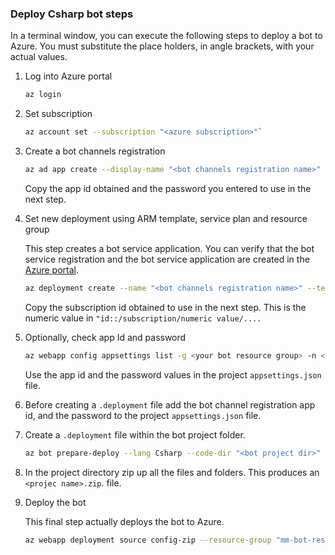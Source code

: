 ### Deploy Csharp bot steps

In a terminal window, you can execute the following steps to deploy a bot to Azure. You must substitute the place holders, in angle brackets,  with your actual values.

1. Log into Azure portal

    ```bash
    az login
    ```

1. Set subscription

    ```bash
    az account set --subscription "<azure subscription>"`
    ```

1. Create a bot channels registration

    ```bash
    az ad app create --display-name "<bot channels registration name>" --password "<your password>" --available-to-other-tenants
    ```

    Copy the app id obtained and the password you entered to use in the next step.

1. Set new deployment using ARM template, service plan and resource group

    This step creates a bot service application. You can verify that the bot service registration and the bot service application are created in the [Azure portal](https://ms.portal.azure.com/).

    ```bash
    az deployment create --name "<bot channels registration name>" --template-file "<bot project dir>\DeploymentTemplates\template-with-new-rg.json" --location "westus2" --parameters appId="<app id from previous step>" appSecret="<password from previous step>" botId="<bot channels registration name>" botSku=F0 newAppServicePlanName="<your bot service plan>" newWebAppName="<bot channels registration name>" groupName="<your bot resource group>" groupLocation="westus2" newAppServicePlanLocation="westus2"
    ```

    Copy the subscription id obtained to use in the next step. This is the numeric value in `"id::/subscription/numeric value/....`

1. Optionally, check app Id and password

    ```bash
    az webapp config appsettings list -g <your bot resource group> -n <bot channels registration name> --subscription <subscription Id form previous step>
    ```

     Use the app id and the password values in the project `appsettings.json` file.

1. Before creating a `.deployment` file add the bot channel registration app id, and the password to the project `appsettings.json` file.

1. Create a `.deployment` file within the bot project folder.

    ```bash
    az bot prepare-deploy --lang Csharp --code-dir "<bot project dir>" --proj-file-path "<project name>.csproj"

1. In the project directory zip up all the files and folders. This produces an `<projec name>.zip`. file.

1. Deploy the bot

    This final step actually deploys the bot  to Azure.

    ```bash
    az webapp deployment source config-zip --resource-group "mm-bot-resource-group" --name "<bot channels registration name>" --src "<bot project dir>\<projec name>.zip"
    ```